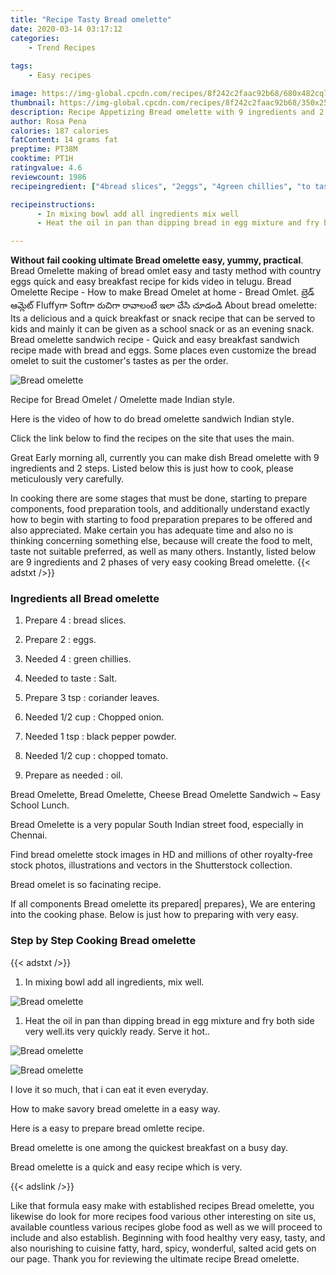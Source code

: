 ```yaml
---
title: "Recipe Tasty Bread omelette"
date: 2020-03-14 03:17:12
categories:
    - Trend Recipes
    
tags:
    - Easy recipes

image: https://img-global.cpcdn.com/recipes/8f242c2faac92b68/680x482cq70/bread-omelette-recipe-main-photo.jpg
thumbnail: https://img-global.cpcdn.com/recipes/8f242c2faac92b68/350x250cq70/bread-omelette-recipe-main-photo.jpg
description: Recipe Appetizing Bread omelette with 9 ingredients and 2 stages of easy cooking.
author: Rosa Pena
calories: 187 calories
fatContent: 14 grams fat
preptime: PT38M
cooktime: PT1H
ratingvalue: 4.6
reviewcount: 1986
recipeingredient: ["4bread slices", "2eggs", "4green chillies", "to tasteSalt", "3 tspcoriander leaves", "1/2 cupChopped onion", "1 tspblack pepper powder", "1/2 cupchopped tomato", "as neededoil"]

recipeinstructions: 
      - In mixing bowl add all ingredients mix well 
      - Heat the oil in pan than dipping bread in egg mixture and fry both side very wellits very quickly ready Serve it hot

---
```




**Without fail cooking ultimate Bread omelette easy, yummy, practical**. Bread Omelette making of bread omlet easy and tasty method with country eggs quick and easy breakfast recipe for kids video in telugu. Bread Omelette Recipe - How to make Bread Omelet at home - Bread Omlet. బ్రెడ్ ఆమ్లెట్ Fluffyగా Softగా రుచిగా రావాలంటే ఇలా చేసి చూడండి About bread omelette: Its a delicious and a quick breakfast or snack recipe that can be served to kids and mainly it can be given as a school snack or as an evening snack. Bread omelette sandwich recipe - Quick and easy breakfast sandwich recipe made with bread and eggs. Some places even customize the bread omelet to suit the customer&#39;s tastes as per the order.


![Bread omelette](https://img-global.cpcdn.com/recipes/8f242c2faac92b68/680x482cq70/bread-omelette-recipe-main-photo.jpg "Bread omelette")



Recipe for Bread Omelet / Omelette made Indian style.

Here is the video of how to do bread omelette sandwich Indian style.

Click the link below to find the recipes on the site that uses the main.


Great Early morning all, currently you can make dish Bread omelette with 9 ingredients and 2 steps. Listed below this is just how to cook, please meticulously very carefully.

In cooking there are some stages that must be done, starting to prepare components, food preparation tools, and additionally understand exactly how to begin with starting to food preparation prepares to be offered and also appreciated. Make certain you has adequate time and also no is thinking concerning something else, because will create the food to melt, taste not suitable preferred, as well as many others. Instantly, listed below are 9 ingredients and 2 phases of very easy cooking Bread omelette.
{{< adstxt />}}

### Ingredients all Bread omelette


1. Prepare 4 : bread slices.

1. Prepare 2 : eggs.

1. Needed 4 : green chillies.

1. Needed to taste : Salt.

1. Prepare 3 tsp : coriander leaves.

1. Needed 1/2 cup : Chopped onion.

1. Needed 1 tsp : black pepper powder.

1. Needed 1/2 cup : chopped tomato.

1. Prepare as needed : oil.


Bread Omelette, Bread Omelette, Cheese Bread Omelette Sandwich ~ Easy School Lunch.

Bread Omelette is a very popular South Indian street food, especially in Chennai.

Find bread omelette stock images in HD and millions of other royalty-free stock photos, illustrations and vectors in the Shutterstock collection.

Bread omelet is so facinating recipe.


If all components Bread omelette its prepared| prepares}, We are entering into the cooking phase. Below is just how to preparing with very easy.

### Step by Step Cooking Bread omelette

{{< adstxt />}}


1. In mixing bowl add all ingredients, mix well.



![Bread omelette](https://img-global.cpcdn.com/steps/4a4081f551c18f1b/160x128cq70/bread-omelette-recipe-step-1-photo.jpg" "Bread omelette")



1. Heat the oil in pan than dipping bread in egg mixture and fry both side very well.its very quickly ready. Serve it hot..



![Bread omelette](https://img-global.cpcdn.com/steps/83799e0a9292fef8/160x128cq70/bread-omelette-recipe-step-2-photo.jpg" "Bread omelette")

![Bread omelette](https://img-global.cpcdn.com/steps/351a92f881145f69/160x128cq70/bread-omelette-recipe-step-2-photo.jpg" "Bread omelette")




I love it so much, that i can eat it even everyday.

How to make savory bread omelette in a easy way.

Here is a easy to prepare bread omlette recipe.

Bread omelette is one among the quickest breakfast on a busy day.

Bread omelette is a quick and easy recipe which is very.


{{< adslink />}}

Like that formula easy make with established recipes Bread omelette, you likewise do look for more recipes food various other interesting on site us, available countless various recipes globe food as well as we will proceed to include and also establish. Beginning with food healthy very easy, tasty, and also nourishing to cuisine fatty, hard, spicy, wonderful, salted acid gets on our page. Thank you for reviewing the ultimate recipe Bread omelette.
